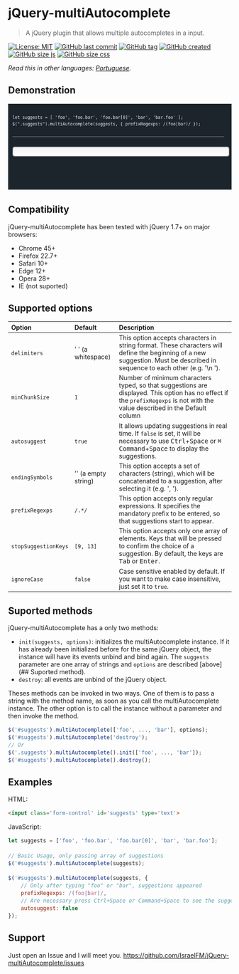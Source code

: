 # jQuery-multiAutocomplete

> A jQuery plugin that allows multiple autocompletes in a input.

[![License: MIT](https://img.shields.io/badge/license-MIT-blue)](https://github.com/IsraelFM/jQuery-multiAutocomplete/blob/master/README.md) [![GitHub last commit](https://img.shields.io/github/last-commit/IsraelFM/jquery-multiAutocomplete)]() [![GitHub tag](https://img.shields.io/github/tag/IsraelFM/jquery-multiAutocomplete)]() [![GitHub created](https://img.shields.io/badge/created-july%202020-important)]() [![GitHub size js](https://img.shields.io/badge/minified_javascript-5kb-informational)]() [![GitHub size css](https://img.shields.io/badge/minified_css-1.3kb-informational)]()

*Read this in other languages: [Portuguese](translations/pt_BR/README.md).*  

## Demonstration

![](/example/multiAutocomplete.gif)

## Compatibility

jQuery-multiAutocomplete has been tested with jQuery 1.7+ on major browsers:

- Chrome 45+
- Firefox 22.7+
- Safari 10+
- Edge 12+
- Opera 28+
- IE (not suported)

## Supported options

| Option | Default | Description |
| :--- | :--- | :--- |
| `delimiters` | ' ' (a whitespace) | This option accepts characters in string format. These characters will define the beginning of a new suggestion. Must be described in sequence to each other (e.g. '\n '). |
| `minChunkSize` | `1` | Number of minimum characters typed, so that suggestions are displayed. This option has no effect if the `prefixRegexps` is not with the value described in the Default column |
| `autosuggest` | `true` | It allows updating suggestions in real time. If `false` is set, it will be necessary to use <kbd>Ctrl</kbd>+<kbd>Space</kbd> or <kbd>⌘ Command</kbd>+<kbd>Space</kbd> to display the suggestions. |
| `endingSymbols` | '' (a empty string) | This option accepts a set of characters (string), which will be concatenated to a suggestion, after selecting it (e.g. ', '). |
| `prefixRegexps` | `/.*/` | This option accepts only regular expressions. It specifies the mandatory prefix to be entered, so that suggestions start to appear. |
| `stopSuggestionKeys` | `[9, 13]` | This option accepts only one array of elements. Keys that will be pressed to confirm the choice of a suggestion. By default, the keys are <kbd>Tab</kbd> or <kbd>Enter</kbd>. |
| `ignoreCase` | `false` | Case sensitive enabled by default. If you want to make case insensitive, just set it to `true`. |

## Suported methods

jQuery-multiAutocomplete has a only two methods:

- `init(suggests, options)`: initializes the multiAutocomplete instance. If it has already been initialized before for the same jQuery object, the instance will have its events unbind and bind again. The `suggests` parameter are one array of strings and `options` are described [above](## Suported method).
- `destroy`: all events are unbind of the jQuery object.

Theses methods can be invoked in two ways. One of them is to pass a string with the method name, as soon as you call the multiAutocomplete instance.
The other option is to call the instance without a parameter and then invoke the method.

```javascript
$('#suggests').multiAutocomplete(['foo', ..., 'bar'], options);
$('#suggests').multiAutocomplete('destroy');
// Or
$('.suggests').multiAutocomplete().init(['foo', ..., 'bar']);
$('#suggests').multiAutocomplete().destroy();
```

## Examples

HTML:

```html
<input class='form-control' id='suggests' type='text'>
```

JavaScript:

```javascript
let suggests = ['foo', 'foo.bar', 'foo.bar[0]', 'bar', 'bar.foo'];

// Basic Usage, only passing array of suggestions
$('#suggests').multiAutocomplete(suggests);

$('#suggests').multiAutocomplete(suggests, {
    // Only after typing "foo" or "bar", suggestions appeared
    prefixRegexps: /(foo|bar)/,
    // Are necessary press Ctrl+Space or Command+Space to see the suggestions
    autosuggest: false
});
```

## Support

Just open an Issue and I will meet you.
https://github.com/IsraelFM/jQuery-multiAutocomplete/issues

